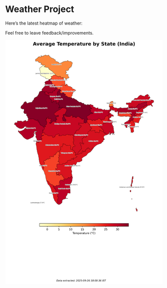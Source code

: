 # Weather Project

Here’s the latest heatmap of weather:

Feel free to leave feedback/improvements.

![India Heatmap](docs/assets/india_heatmap.png?v=D6876E)
